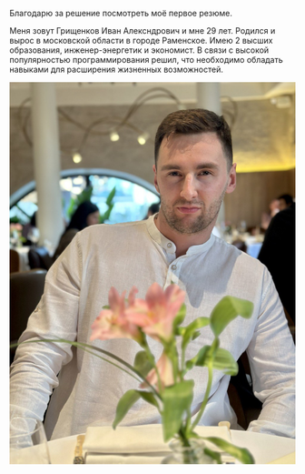 Благодарю за решение посмотреть моё первое резюме.

Меня зовут Грищенков Иван Алексндрович и мне 29 лет.
Родился и вырос в московской области в городе Раменское.
Имею 2 высших образования, инженер-энергетик и экономист.
В связи с высокой популярностью программирования решил, что необходимо обладать навыками для расширения жизненных возможностей.

![Фото](/photo.jpg)
